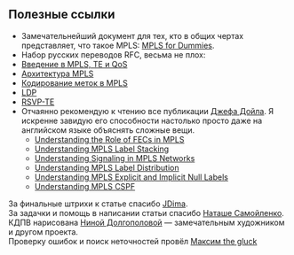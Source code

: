 ## Полезные ссылки

* Замечательнейший документ для тех, кто в общих чертах представляет, что такое MPLS: [MPLS for Dummies](http://www.nanog.org/meetings/nanog49/presentations/Sunday/mpls-nanog49.pdf).
* Набор русских переводов RFC, весьма не плох:
* [Введение в MPLS, TE и QoS](http://book.itep.ru/4/4/mpls17.htm)
* [Архитектура MPLS](http://book.itep.ru/4/4/mpls18.htm)
* [Кодирование меток в MPLS](http://book.itep.ru/4/4/label.htm)
* [LDP](http://book.itep.ru/4/4/rfc3036.htm)
* [RSVP-TE](http://book.itep.ru/4/4/rfc3209.htm)
* Отчаянно рекомендую к чтению все публикации [Джефа Дойла](http://www.networkworld.com/blog/jeff-doyle-on-ip-routing). Я искренне завидую его способности настолько просто даже на английском языке объяснять сложные вещи.
  * [Understanding the Role of FECs in MPLS](http://www.networkworld.com/article/2350449/cisco-subnet/understanding-the-role-of-fecs-in-mpls.html)
  * [Understanding MPLS Label Stacking](http://www.networkworld.com/article/2350577/cisco-subnet/understanding-mpls-label-stacking.html)
  * [Understanding Signaling in MPLS Networks](http://www.networkworld.com/article/2343494/cisco-subnet/understanding-signaling-in-mpls-networks.html)
  * [Understanding MPLS Label Distribution](http://www.networkworld.com/article/2237487/cisco-subnet/understanding-mpls-label-distribution.html)
  * [Understanding MPLS Explicit and Implicit Null Labels](http://www.networkworld.com/article/2350466/cisco-subnet/understanding-mpls-explicit-and-implicit-null-labels.html)
  * [Understanding MPLS CSPF](http://www.networkworld.com/article/2343657/cisco-subnet/understanding-mpls-cspf.html)

За финальные штрихи к статье спасибо [JDima](http://habrahabr.ru/users/jdima/).  
За задачки и помощь в написании статьи спасибо [Наташе Самойленко](http://xgu.ru/wiki/Категория:Автор_Наташа_Самойленко).  
КДПВ нарисована [Ниной Долгополовой](http://www.nina-dolgopolova.com/) — замечательным художником и другом проекта.  
Проверку ошибок и поиск неточностей провёл [Максим the gluck](http://habrahabr.ru/users/thegluck/)
